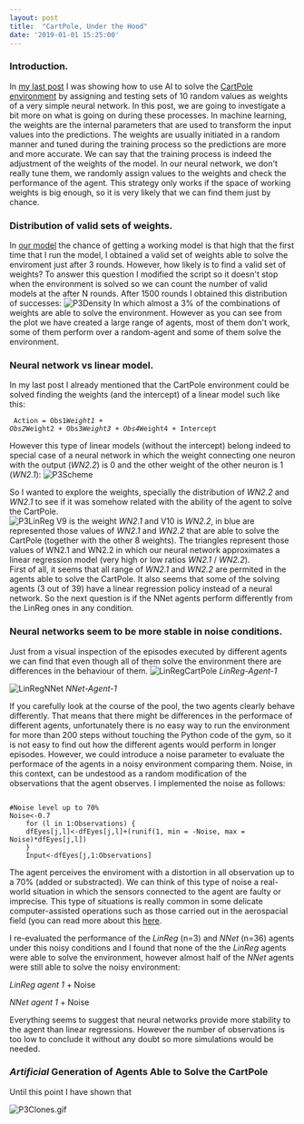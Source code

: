 ```yaml
---
layout: post
title:  "CartPole, Under the Hood"
date: '2019-01-01 15:25:00'
---
```



### Introduction.
In [my last post](https://garcia-nacho.github.io/AI-in-R/) I was showing how to use AI to solve the [CartPole environment](https://gym.openai.com/envs/CartPole-v0/) by assigning and testing sets of 10 random values as weights of a very simple neural network. In this post, we are going to investigate a bit more on what is going on during these processes. 
In machine learning, the weights are the internal parameters that are used to transform the input values into the predictions. The weights are usually initiated in a random manner and tuned during the training process so the predictions are more and more accurate. We can say that the training process is indeed the adjustment of the weights of the model. In our neural network, we don't really tune them, we randomly assign values to the weights and check the performance of the agent. This strategy only works if the space of working weights is big enough, so it is very likely that we can find them just by chance.   

### Distribution of valid sets of weights.
In [our model](https://github.com/garcia-nacho/ArtificialIntelligence/blob/master/ExplorationRandomSearchNN.R) the chance of getting a working model is that high that the first time that I run the model, I obtained a valid set of weights able to solve the enviroment just after 3 rounds. However, how likely is to find a valid set of weights? To answer this question I modified the script so it doesn't stop when the environment is solved so we can count the number of valid models at the after N rounds.
After 1500 rounds I obtained this distribution of successes:
![P3Density](/images/P3Density.png)
In which almost a 3% of the combinations of weights are able to solve the environment. However as you can see from the plot we have created a large range of agents, most of them don't work, some of them perform over a random-agent and some of them solve the environment.  

### Neural network vs linear model.
In my last post I already mentioned that the CartPole environment could be solved finding the weights (and the intercept) of a linear model such like this:<pre><code>
Action = Obs1*Weight1 + Obs2*Weight2 + Obs3*Weight3 + Obs4*Weight4 + Intercept 
</code></pre>
However this type of linear models (without the intercept) belong indeed to special case of a neural network in which the weight connecting one neuron with the output (*WN2.2*) is 0 and the other weight of the other neuron is 1 (*WN2.1*):
![P3Scheme](/images/P3Scheme1.jpg)

So I wanted to explore the weights, specially the distribution of *WN2.2* and *WN2.1* to see if it was somehow related with the ability of the agent to solve the CartPole.   
![P3LinReg](/images/P3LinReg.png)
V9 is the weight *WN2.1* and V10 is *WN2.2*, in blue are represented those values of *WN2.1* and *WN2.2* that are able to solve the CartPole (together with the other 8 weights). The triangles represent those values of WN2.1 and WN2.2 in which our neural network approximates a linear regression model (very high or low ratios *WN2.1* / *WN2.2*).   
First of all, it seems that all range of *WN2.1* and *WN2.2* are permited in the agents able to solve the CartPole. It also seems that some of the solving agents (3 out of 39) have a linear regression policy instead of a neural network. So the next question is if the NNet agents perform differently from the LinReg ones in any condition.

### Neural networks seem to be more stable in noise conditions.
Just from a visual inspection of the episodes executed by different agents we can find that even though all of them solve the environment there are differences in the behaviour of them.
![LinRegCartPole](/images/LinRegCartPole.gif)
*LinReg-Agent-1*

![LinRegNNet](/images/NNetCartPole.gif)
*NNet-Agent-1*

If you carefully look at the course of the pool, the two agents clearly behave differently. That means that there might be differences in the performace of different agents, unfortunately there is no easy way to run the environment for more than 200 steps without touching the Python code of the gym, so it is not easy to find out how the different agents would perform in longer episodes. However, we could introduce a noise parameter to evaluate the performace of the agents in a noisy environment comparing them. Noise, in this context, can be undestood as a random modification of the observations that the agent observes. I implemented the noise as follows:
<pre><code>
#Noise level up to 70%
Noise<-0.7
    for (l in 1:Observations) {
    dfEyes[j,l]<-dfEyes[j,l]+(runif(1, min = -Noise, max = Noise)*dfEyes[j,l]) 
    }
    Input<-dfEyes[j,1:Observations]
</code></pre>
The agent perceives the enviroment with a distortion in all observation up to a 70% (added or substracted). We can think of this type of noise a real-world situation in which the sensors connected to the agent are faulty or imprecise. This type of situations is really common in some delicate computer-assisted operations such as those carried out in the aerospacial field (you can read more about this [here](https://ieeexplore.ieee.org/document/5466132).

I re-evaluated the performance of the *LinReg* (n=3) and *NNet* (n=36) agents under this noisy conditions and I found that none of the the *LinReg* agents were able to solve the environment, however almost half of the *NNet* agents were still able to solve the noisy environment:

*LinReg agent 1* + Noise

*NNet agent 1* + Noise


Everything seems to suggest that neural networks provide more stability to the agent than linear regressions. However the number of observations is too low to conclude it without any doubt so more simulations would be needed.


### *Artificial* Generation of Agents Able to Solve the CartPole

Until this point I have shown that 

![P3Clones.gif](/images/P3Clones.gif)

